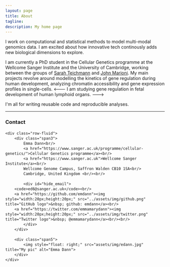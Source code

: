```yaml
---
layout: page
title: About
tagline: 
description: My home page
---
```


I work on computational and statistical methods to model multi-modal genomics data. I am excited about how innovative tech continously adds new biological dimensions to explore.   

I am currently a PhD student in the Cellular Genetics programme at the Wellcome Sanger Institute and the University of Cambridge, working between the groups of [Sarah Teichmann](http://www.teichlab.org/) and [John Marioni](https://www.ebi.ac.uk/research/marioni). My main projects revolve around modelling the kinetics of gene regulation during human development, analyzing chromatin accessibility and gene expression profiles in single-cells. 
<--- I am studying gene regulation in fetal development of human lymphoid organs. --->



I'm all for writing reusable code and reproducible analyses.

--- 

<div class="container">
<h3><a name="Contact"></a>Contact</h3>

    <div class="row-fluid">
        <div class="span3">
            Emma Dann<br/>
            <a href="https://www.sanger.ac.uk/programme/cellular-genetics/">Cellular Genetics programme</a><br/>
            <a href="https://www.sanger.ac.uk">Wellcome Sanger Institute</a><br/>
            Wellcome Genome Campus, Saffron Walden CB10 1SA<br/>
            Cambridge, United Kingdom <br/><br/>

            <div id="hide_email">
        <code>ed6@sanger.ac.uk</code><br/>
        <a href="https://github.com/emdann"><img style="width:20px;height:20px;" src="../assets/img/github.png" title="GitHub logo">&nbsp; github: emdann</a><br/>
        <a href="https://twitter.com/emmamarydann"><img style="width:20px;height:20px;" src="../assets/img/twitter.png" title="Twitter logo">&nbsp; @emmamarydann</a><br/><br/>
            </div>
        </div>
        
        <div class="span5">
            <img style="float: right;" src="assets/img/edann.jpg" title="My pic" alt="Emma Dann">
        </div>
    </div>
</div>
